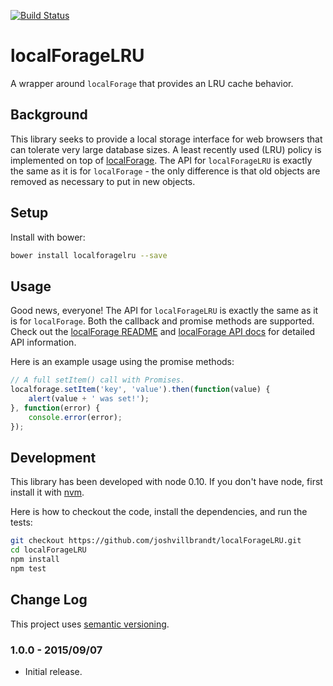 [![Build Status](https://travis-ci.org/joshvillbrandt/localForageLRU.svg?branch=master)](https://travis-ci.org/joshvillbrandt/localForageLRU)

# localForageLRU

A wrapper around `localForage` that provides an LRU cache behavior.

## Background

This library seeks to provide a local storage interface for web browsers that can tolerate very large database sizes. A least recently used (LRU) policy is implemented on top of [localForage](https://github.com/mozilla/localForage). The API for `localForageLRU` is exactly the same as it is for `localForage` - the only difference is that old objects are removed as necessary to put in new objects.

## Setup

Install with bower:

```bash
bower install localforagelru --save
```

## Usage

Good news, everyone! The API for `localForageLRU` is exactly the same as it is for `localForage`. Both the callback and promise methods are supported. Check out the [localForage README](https://github.com/mozilla/localForage) and [localForage API docs](http://mozilla.github.io/localForage/) for detailed API information.

Here is an example usage using the promise methods:

```javascript
// A full setItem() call with Promises.
localforage.setItem('key', 'value').then(function(value) {
    alert(value + ' was set!');
}, function(error) {
    console.error(error);
});
```

## Development

This library has been developed with node 0.10. If you don't have node, first install it with [nvm](https://github.com/creationix/nvm).

Here is how to checkout the code, install the dependencies, and run the tests:

```bash
git checkout https://github.com/joshvillbrandt/localForageLRU.git
cd localForageLRU
npm install
npm test
```

## Change Log

This project uses [semantic versioning](http://semver.org/).

### 1.0.0 - 2015/09/07

* Initial release.
